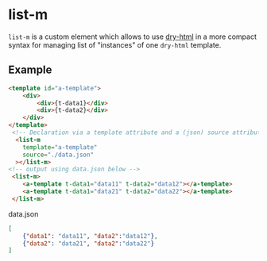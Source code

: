 # list-m

`list-m` is a custom element which allows to use [dry-html](https://github.com/thipages/dry-html) in a more compact syntax for managing list of "instances" of one `dry-html` template.

## Example

```html
<template id="a-template">
    <div>
        <div>{t-data1}</div>
        <div>{t-data2}</div>
    </div>
</template>
 <!-- Declaration via a template attribute and a (json) source attribute -->
  <list-m
    template="a-template"
    source="./data.json"
  ></list-m>
<!-- output using data.json below -->
 <list-m>
    <a-template t-data1="data11" t-data2="data12"></a-template>
    <a-template t-data1="data21" t-data2="data22"></a-template>
 </list-m>
```
data.json
```json
[
    {"data1": "data11", "data2":"data12"},
    {"data2": "data21", "data2":"data22"}
]
```
